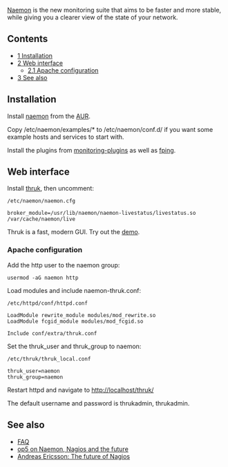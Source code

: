 [Naemon](http://www.naemon.org/) is the new monitoring suite that aims to be faster and more stable, while giving you a clearer view of the state of your network.

## Contents

*   [1 Installation](#Installation)
*   [2 Web interface](#Web_interface)
    *   [2.1 Apache configuration](#Apache_configuration)
*   [3 See also](#See_also)

## Installation

Install [naemon](https://aur.archlinux.org/packages/naemon/) from the [AUR](/index.php/AUR "AUR").

Copy /etc/naemon/examples/* to /etc/naemon/conf.d/ if you want some example hosts and services to start with.

Install the plugins from [monitoring-plugins](https://www.archlinux.org/packages/?name=monitoring-plugins) as well as [fping](https://www.archlinux.org/packages/?name=fping).

## Web interface

Install [thruk](https://aur.archlinux.org/packages/thruk/), then uncomment:

 `/etc/naemon/naemon.cfg` 
```
broker_module=/usr/lib/naemon/naemon-livestatus/livestatus.so /var/cache/naemon/live

```

Thruk is a fast, modern GUI. Try out the [demo](https://demo.thruk.org/thruk/cgi-bin/login.cgi).

### Apache configuration

Add the http user to the naemon group:

```
usermod -aG naemon http

```

Load modules and include naemon-thruk.conf:

 `/etc/httpd/conf/httpd.conf` 
```
LoadModule rewrite_module modules/mod_rewrite.so                            
LoadModule fcgid_module modules/mod_fcgid.so 

Include conf/extra/thruk.conf

```

Set the thruk_user and thruk_group to naemon:

 `/etc/thruk/thruk_local.conf` 
```
thruk_user=naemon
thruk_group=naemon

```

Restart httpd and navigate to [http://localhost/thruk/](http://localhost/thruk/)

The default username and password is thrukadmin, thrukadmin.

## See also

*   [FAQ](http://www.naemon.org/documentation/faq/)
*   [op5 on Naemon, Nagios and the future](http://www.op5.com/blog/news/op5-naemon-nagios-future/)
*   [Andreas Ericsson: The future of Nagios](http://www.youtube.com/watch?v=YgbbyyNIiHc)